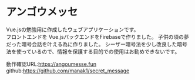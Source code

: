 # アンゴウメッセ

Vue.jsの勉強用に作成したウェブアプリケーションです。  
フロントエンドを Vue.jsバックエンドをFirebaseで作りました。
子供の頃の夢だった暗号会話を叶える為に作りました。
シーザー暗号法を少し改良した暗号法を使っているので、情報を保護する目的での使用はお勧めできないです。

動作確認URL:https://angoumesse.fun
github:https://github.com/manak1/secret_message

